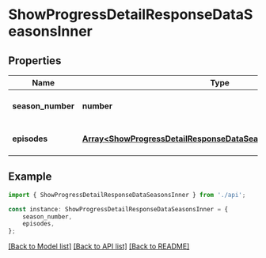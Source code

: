 # ShowProgressDetailResponseDataSeasonsInner


## Properties

Name | Type | Description | Notes
------------ | ------------- | ------------- | -------------
**season_number** | **number** |  | [optional] [default to undefined]
**episodes** | [**Array&lt;ShowProgressDetailResponseDataSeasonsInnerEpisodesInner&gt;**](ShowProgressDetailResponseDataSeasonsInnerEpisodesInner.md) |  | [optional] [default to undefined]

## Example

```typescript
import { ShowProgressDetailResponseDataSeasonsInner } from './api';

const instance: ShowProgressDetailResponseDataSeasonsInner = {
    season_number,
    episodes,
};
```

[[Back to Model list]](../README.md#documentation-for-models) [[Back to API list]](../README.md#documentation-for-api-endpoints) [[Back to README]](../README.md)
